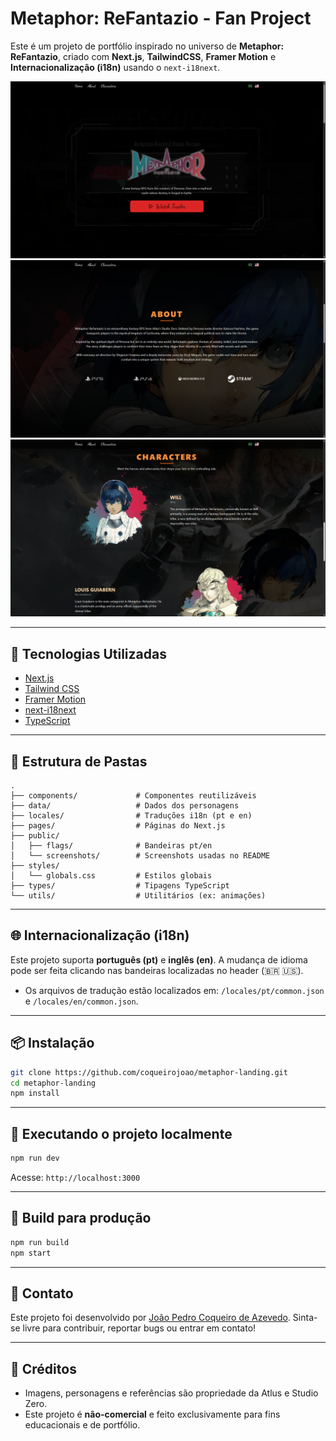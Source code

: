 # Metaphor: ReFantazio - Fan Project

Este é um projeto de portfólio inspirado no universo de **Metaphor: ReFantazio**, criado com **Next.js**, **TailwindCSS**, **Framer Motion** e **Internacionalização (i18n)** usando o `next-i18next`.

![Hero Section](public/screenshots/hero.png)
![About Section](public/screenshots/about.png)
![Characters Section](public/screenshots/characters.png)

---

## 🚀 Tecnologias Utilizadas

- [Next.js](https://nextjs.org/)
- [Tailwind CSS](https://tailwindcss.com/)
- [Framer Motion](https://www.framer.com/motion/)
- [next-i18next](https://github.com/i18next/next-i18next)
- [TypeScript](https://www.typescriptlang.org/)

---

## 📁 Estrutura de Pastas

```
.
├── components/             # Componentes reutilizáveis
├── data/                   # Dados dos personagens
├── locales/                # Traduções i18n (pt e en)
├── pages/                  # Páginas do Next.js
├── public/
│   ├── flags/              # Bandeiras pt/en
│   └── screenshots/        # Screenshots usadas no README
├── styles/
│   └── globals.css         # Estilos globais
├── types/                  # Tipagens TypeScript
└── utils/                  # Utilitários (ex: animações)
```

---

## 🌐 Internacionalização (i18n)

Este projeto suporta **português (pt)** e **inglês (en)**. A mudança de idioma pode ser feita clicando nas bandeiras localizadas no header (🇧🇷 🇺🇸).

- Os arquivos de tradução estão localizados em: `/locales/pt/common.json` e `/locales/en/common.json`.

---

## 📦 Instalação

```bash
git clone https://github.com/coqueirojoao/metaphor-landing.git
cd metaphor-landing
npm install
```

---

## 🧪 Executando o projeto localmente

```bash
npm run dev
```

Acesse: `http://localhost:3000`

---

## 🧳 Build para produção

```bash
npm run build
npm start
```

---

## 🤝 Contato

Este projeto foi desenvolvido por [João Pedro Coqueiro de Azevedo](https://www.linkedin.com/in/coqueirojoao/). Sinta-se livre para contribuir, reportar bugs ou entrar em contato!

---

## 🧾 Créditos

- Imagens, personagens e referências são propriedade da Atlus e Studio Zero.
- Este projeto é **não-comercial** e feito exclusivamente para fins educacionais e de portfólio.
